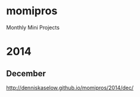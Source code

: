 momipros
========

Monthly Mini Projects

# 2014
## December
http://denniskaselow.github.io/momipros/2014/dec/
